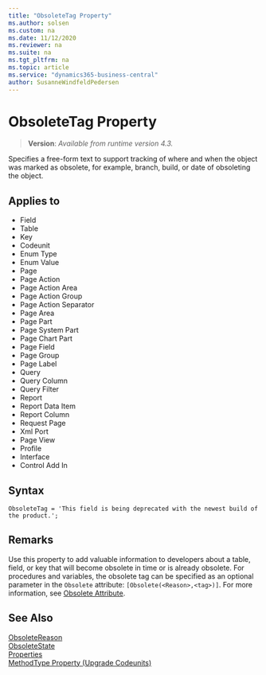 ```yaml
---
title: "ObsoleteTag Property"
ms.author: solsen
ms.custom: na
ms.date: 11/12/2020
ms.reviewer: na
ms.suite: na
ms.tgt_pltfrm: na
ms.topic: article
ms.service: "dynamics365-business-central"
author: SusanneWindfeldPedersen
---
```

[//]: # (START>DO_NOT_EDIT)
[//]: # (IMPORTANT:Do not edit any of the content between here and the END>DO_NOT_EDIT.)
[//]: # (Any modifications should be made in the .xml files in the ModernDev repo.)
# ObsoleteTag Property
> **Version**: _Available from runtime version 4.3._

Specifies a free-form text to support tracking of where and when the object was marked as obsolete, for example, branch, build, or date of obsoleting the object.

## Applies to
-   Field
-   Table
-   Key
-   Codeunit
-   Enum Type
-   Enum Value
-   Page
-   Page Action
-   Page Action Area
-   Page Action Group
-   Page Action Separator
-   Page Area
-   Page Part
-   Page System Part
-   Page Chart Part
-   Page Field
-   Page Group
-   Page Label
-   Query
-   Query Column
-   Query Filter
-   Report
-   Report Data Item
-   Report Column
-   Request Page
-   Xml Port
-   Page View
-   Profile
-   Interface
-   Control Add In

[//]: # (IMPORTANT: END>DO_NOT_EDIT)

## Syntax

```AL
ObsoleteTag = 'This field is being deprecated with the newest build of the product.';
```

## Remarks

Use this property to add valuable information to developers about a table, field, or key that will become obsolete in time or is already obsolete. For procedures and variables, the obsolete tag can be specified as an optional parameter in the `Obsolete` attribute: `[Obsolete(<Reason>,<tag>)]`. For more information, see [Obsolete Attribute](../methods/devenv-obsolete-attribute.md).

## See Also  

[ObsoleteReason](devenv-obsoletereason-property.md)  
[ObsoleteState](devenv-obsoletestate-property.md)  
[Properties](devenv-properties.md)  
[MethodType Property (Upgrade Codeunits)](../devenv-methodtype-property-upgrade-codeunits.md)  
